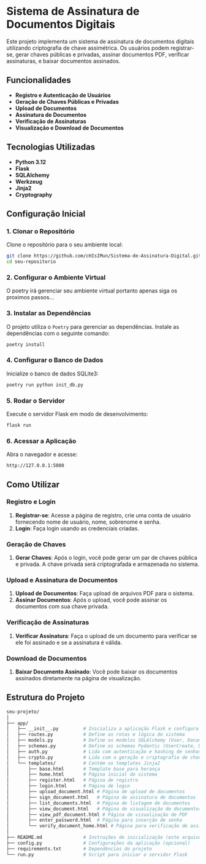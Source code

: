 # Sistema de Assinatura de Documentos Digitais

Este projeto implementa um sistema de assinatura de documentos digitais utilizando criptografia de chave assimétrica. Os usuários podem registrar-se, gerar chaves públicas e privadas, assinar documentos PDF, verificar assinaturas, e baixar documentos assinados.

## Funcionalidades

- **Registro e Autenticação de Usuários**
- **Geração de Chaves Públicas e Privadas**
- **Upload de Documentos**
- **Assinatura de Documentos**
- **Verificação de Assinaturas**
- **Visualização e Download de Documentos**

## Tecnologias Utilizadas

- **Python 3.12**
- **Flask**
- **SQLAlchemy**
- **Werkzeug**
- **Jinja2**
- **Cryptography**

## Configuração Inicial

### 1. Clonar o Repositório

Clone o repositório para o seu ambiente local:

```bash
git clone https://github.com/cHIsIMun/Sistema-de-Assinatura-Digital.git
cd seu-repositorio
```

### 2. Configurar o Ambiente Virtual

O poetry irá gerenciar seu ambiente virtual portanto apenas siga os proximos passos...

### 3. Instalar as Dependências

O projeto utiliza o `Poetry` para gerenciar as dependências. Instale as dependências com o seguinte comando:

```bash
poetry install
```

### 4. Configurar o Banco de Dados

Inicialize o banco de dados SQLite3:

```bash
poetry run python init_db.py
```

### 5. Rodar o Servidor

Execute o servidor Flask em modo de desenvolvimento:

```bash
flask run
```

### 6. Acessar a Aplicação

Abra o navegador e acesse:

```
http://127.0.0.1:5000
```

## Como Utilizar

### Registro e Login

1. **Registrar-se**: Acesse a página de registro, crie uma conta de usuário fornecendo nome de usuário, nome, sobrenome e senha.
2. **Login**: Faça login usando as credenciais criadas.

### Geração de Chaves

1. **Gerar Chaves**: Após o login, você pode gerar um par de chaves pública e privada. A chave privada será criptografada e armazenada no sistema.

### Upload e Assinatura de Documentos

1. **Upload de Documentos**: Faça upload de arquivos PDF para o sistema.
2. **Assinar Documentos**: Após o upload, você pode assinar os documentos com sua chave privada.

### Verificação de Assinaturas

1. **Verificar Assinatura**: Faça o upload de um documento para verificar se ele foi assinado e se a assinatura é válida.

### Download de Documentos

1. **Baixar Documento Assinado**: Você pode baixar os documentos assinados diretamente na página de visualização.

## Estrutura do Projeto

```bash
seu-projeto/
│
├── app/
│   ├── __init__.py         # Inicializa a aplicação Flask e configura o Jinja2
│   ├── routes.py           # Define as rotas e lógica do sistema
│   ├── models.py           # Define os modelos SQLAlchemy (User, Document)
│   ├── schemas.py          # Define os schemas Pydantic (UserCreate, UserLogin)
│   ├── auth.py             # Lida com autenticação e hashing de senhas
│   ├── crypto.py           # Lida com a geração e criptografia de chaves
│   └── templates/          # Contém os templates Jinja2
│       ├── base.html       # Template base para herança
│       ├── home.html       # Página inicial do sistema
│       ├── register.html   # Página de registro
│       ├── login.html      # Página de login
│       ├── upload_document.html # Página de upload de documentos
│       ├── sign_document.html   # Página de assinatura de documentos
│       ├── list_documents.html  # Página de listagem de documentos
│       ├── view_document.html   # Página de visualização de documentos
│       ├── view_pdf_document.html # Página de visualização de PDF
│       ├── enter_password.html  # Página para inserção de senha
│       └── verify_document_home.html # Página para verificação de assinatura
│
├── README.md               # Instruções de inicialização (este arquivo)
├── config.py               # Configurações da aplicação (opcional)
├── requirements.txt        # Dependências do projeto
└── run.py                  # Script para iniciar o servidor Flask
```
